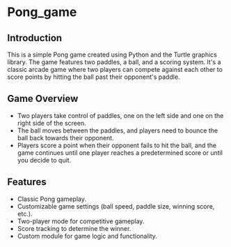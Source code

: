 # Pong_game
## Introduction
This is a simple Pong game created using Python and the Turtle graphics library. 
The game features two paddles, a ball, and a scoring system. It's a classic arcade game where two players can compete against each other to score points by hitting the ball past their opponent's paddle.

## Game Overview
- Two players take control of paddles, one on the left side and one on the right side of the screen.
- The ball moves between the paddles, and players need to bounce the ball back towards their opponent.
- Players score a point when their opponent fails to hit the ball, and the game continues until one player reaches a predetermined score or until you decide to quit.

## Features
- Classic Pong gameplay.
- Customizable game settings (ball speed, paddle size, winning score, etc.).
- Two-player mode for competitive gameplay.
- Score tracking to determine the winner.
- Custom module for game logic and functionality.
